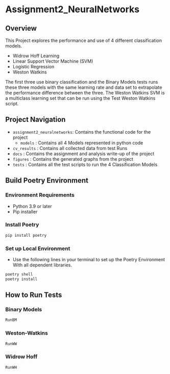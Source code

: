 # Assignment2_NeuralNetworks
## Overview
This Project explores the performance and use of 4 different classification models.
- Widrow Hoff Learning
- Linear Support Vector Machine (SVM)
- Logistic Regression
- Weston Watkins

The first three use binary classification and the Binary Models tests runs these three models with the same learning 
rate and data set to extrapolate the performance difference between the three. The Weston Watkins SVM is a multiclass 
learning set that can be run using the Test Weston Watkins script. 
## Project Navigation
- `assignment2_neuralnetworks`: Contains the functional code for the project
    - `models` : Contains all 4 Models represented in python code
- `cv_results` : Contains all collected data from test Runs
- `docs` : Contains the assignment and analysis write-up of the project
- `figures` : Contains the generated graphs from the project
- `tests` : Contains all the test scripts to run the 4 Classification Models

## Build Poetry Environment
### Environment Requirements
- Python 3.9 or later
- Pip installer
### Install Poetry
```bash
pip install poetry
```
### Set up Local Environment
- Use the following lines in your terminal to set up the Poetry Environment With all dependent libraries.
```bash
poetry shell
poetry install
```
## How to Run Tests
### Binary Models
```bash
RunBM
```
### Weston-Watkins
```bash
RunWW
```
### Widrow Hoff
```bash
RunWH
```